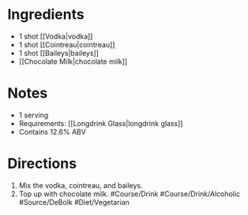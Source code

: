 # Ingredients
- 1 shot [[Vodka|vodka]]
- 1 shot [[Cointreau|cointreau]]
- 1 shot [[Baileys|baileys]]
- [[Chocolate Milk|chocolate milk]]
# Notes
- 1 serving
- Requirements: [[Longdrink Glass|longdrink glass]]
- Contains 12.6% ABV
# Directions
1. Mix the vodka, cointreau, and baileys.
2. Top up with chocolate milk.
#Course/Drink #Course/Drink/Alcoholic #Source/DeBolk #Diet/Vegetarian 